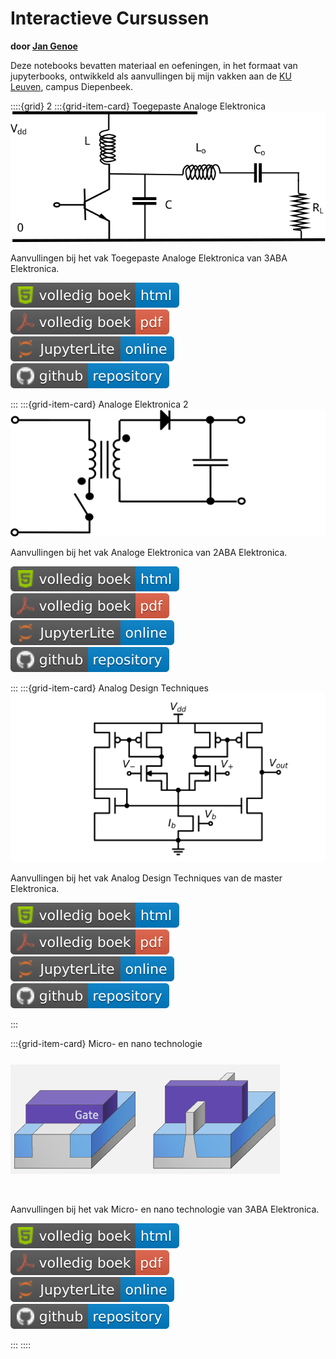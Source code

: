 # Interactieve Cursussen

**door [Jan Genoe](https://www.kuleuven.be/wieiswie/nl/person/00004269)**

Deze notebooks bevatten materiaal en oefeningen, in het formaat van jupyterbooks, ontwikkeld als aanvullingen bij mijn vakken aan de [KU Leuven](https://www.kuleuven.be), campus Diepenbeek.

::::{grid} 2
:::{grid-item-card}  Toegepaste Analoge Elektronica
[![logo](./images/logo.svg)](https://jangenoe.github.io/InteractieveCursus/ToegepasteAnalogeElektronica/intro.html)

Aanvullingen bij het vak Toegepaste Analoge Elektronica van 3ABA Elektronica.

[![html](./images/volledig_boek-html-blue.svg)](https://jangenoe.github.io/InteractieveCursus/ToegepasteAnalogeElektronica/intro.html)
[![pdf](./images/volledig_boek-pdf-red.svg)](https://jangenoe.github.io/InteractieveCursus/ToegepasteAnalogeElektronica/ToegepasteAnalogeElektronica.pdf)
[![jupyter-lite](./images/JupyterLite-online_environment-blue.svg)](https://jangenoe.github.io/InteractieveCursus/Lite/ToegepasteAnalogeElektronica/lab/)
[![github](./images/github-repository-blue.svg)](https://github.com/jangenoe/InteractieveCursus/tree/master/ToegepasteAnalogeElektronica)

:::
:::{grid-item-card}  Analoge Elektronica 2
[![logo](./images/logoAnaloge2.svg)](https://jangenoe.github.io/InteractieveCursus/AnalogeElektronica2/intro.html)

Aanvullingen bij het vak Analoge Elektronica van 2ABA Elektronica.

[![html](./images/volledig_boek-html-blue.svg)](https://jangenoe.github.io/InteractieveCursus/AnalogeElektronica2/intro.html)
[![pdf](./images/volledig_boek-pdf-red.svg)](https://jangenoe.github.io/InteractieveCursus/AnalogeElektronica2/AnalogeElektronica2.pdf)
[![jupyter-lite](./images/JupyterLite-online_environment-blue.svg)](https://jangenoe.github.io/InteractieveCursus/Lite/AnalogeElektronica2/lab/)
[![github](./images/github-repository-blue.svg)](https://github.com/jangenoe/InteractieveCursus/tree/master/AnalogeElektronica2)


:::
:::{grid-item-card}  Analog Design Techniques
[![logo](./images/logoDesignTechniques.svg)](https://jangenoe.github.io/InteractieveCursus/AnalogDesignTechniques/intro.html)

Aanvullingen bij het vak Analog Design Techniques van de master Elektronica.


[![html](./images/volledig_boek-html-blue.svg)](https://jangenoe.github.io/InteractieveCursus/AnalogDesignTechniques/intro.html)
[![pdf](./images/volledig_boek-pdf-red.svg)](https://jangenoe.github.io/InteractieveCursus/AnalogDesignTechniques/AnalogDesignTechniques.pdf)
[![jupyter-lite](./images/JupyterLite-online_environment-blue.svg)](https://jangenoe.github.io/InteractieveCursus/Lite/AnalogDesignTechniques/lab/)
[![github](./images/github-repository-blue.svg)](https://github.com/jangenoe/InteractieveCursus/tree/master/AnalogDesignTechniques)


:::

:::{grid-item-card}  Micro- en nano technologie
[![logo](./images/logoMinat.png)](https://jangenoe.github.io/InteractieveCursus/MicroEnNanoTechnologie/intro.html)

Aanvullingen bij het vak Micro- en nano technologie van 3ABA Elektronica.


[![html](./images/volledig_boek-html-blue.svg)](https://jangenoe.github.io/InteractieveCursus/MicroEnNanoTechnologie/intro.html)
[![pdf](./images/volledig_boek-pdf-red.svg)](https://jangenoe.github.io/InteractieveCursus/MicroEnNanoTechnologie/MicroEnNanoTechnologie.pdf)
[![jupyter-lite](./images/JupyterLite-online_environment-blue.svg)](https://jangenoe.github.io/InteractieveCursus/Lite/MicroEnNanoTechnologie/lab/)
[![github](./images/github-repository-blue.svg)](https://github.com/jangenoe/InteractieveCursus/tree/master/MicroEnNanoTechnologie)


:::
::::
